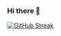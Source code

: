 ### Hi there 👋
[![GitHub Streak](http://github-readme-streak-stats.herokuapp.com?user=zhimin-z&theme=merko&hide_border=true&date_format=M%20j%5B%2C%20Y%5D)](https://git.io/streak-stats)

<!--
**zhimin-z/zhimin-z** is a ✨ _special_ ✨ repository because its `README.md` (this file) appears on your GitHub profile.

Here are some ideas to get you started:

- 🔭 I’m currently working on ...
- 🌱 I’m currently learning ...
- 👯 I’m looking to collaborate on ...
- 🤔 I’m looking for help with ...
- 💬 Ask me about ...
- 📫 How to reach me: ...
- 😄 Pronouns: ...
- ⚡ Fun fact: ...
-->
